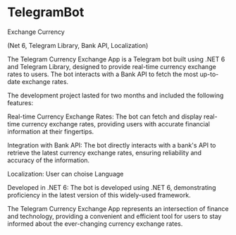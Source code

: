 # TelegramBot
Exchange Currency

(Net 6, Telegram  Library, Bank API, Localization) 

The Telegram Currency Exchange App is a Telegram bot built using .NET 6 and Telegram Library, designed to provide real-time currency exchange rates to users. The bot interacts with a Bank API to fetch the most up-to-date exchange rates.

The development project lasted for two months and included the following features:

Real-time Currency Exchange Rates: The bot can fetch and display real-time currency exchange rates, providing users with accurate financial information at their fingertips.

Integration with Bank API: The bot directly interacts with a bank's API to retrieve the latest currency exchange rates, ensuring reliability and accuracy of the information.

Localization: User can choise Language

Developed in .NET 6: The bot is developed using .NET 6, demonstrating proficiency in the latest version of this widely-used framework.

The Telegram Currency Exchange App represents an intersection of finance and technology, providing a convenient and efficient tool for users to stay informed about the ever-changing currency exchange rates.
